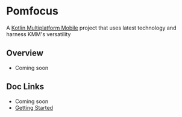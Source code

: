 # Pomfocus

A [Kotlin Multiplatform Mobile](https://kotlinlang.org/docs/kmm-getting-started.html) project that uses latest technology and harness KMM's versatility

## Overview

- Coming soon

## Doc Links

- Coming soon
- [Getting Started](https://github.com/Bry1337/pomfocus)
